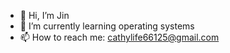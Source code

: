 - 👋 Hi, I’m Jin
- 🌱 I’m currently learning operating systems
- 📫 How to reach me: cathylife66125@gmail.com

<!---
cathyli66125/cathyli66125 is a ✨ special ✨ repository because its `README.md` (this file) appears on your GitHub profile.
You can click the Preview link to take a look at your changes.
--->
